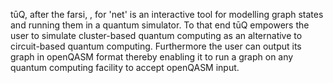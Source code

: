 t&#363;Q, after the farsi, , for 'net' is an interactive tool for modelling 
graph states and running them in a quantum simulator.  To that end t&#363;Q 
empowers the user to simulate cluster-based quantum computing as an alternative 
to circuit-based quantum computing.  Furthermore the user can output its graph 
in openQASM format thereby enabling it to run a graph on any quantum computing 
facility to accept openQASM input.
